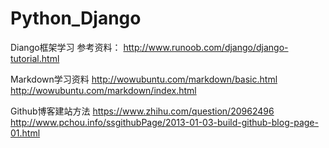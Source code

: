 # Python_Django
Diango框架学习
参考资料：
http://www.runoob.com/django/django-tutorial.html

Markdown学习资料
http://wowubuntu.com/markdown/basic.html
http://wowubuntu.com/markdown/index.html

Github博客建站方法
https://www.zhihu.com/question/20962496
http://www.pchou.info/ssgithubPage/2013-01-03-build-github-blog-page-01.html
